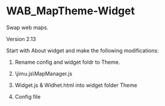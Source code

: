 # WAB_MapTheme-Widget
Swap web maps.

Version 2.13

Start with About widget and make the following modifications:

1. Rename config and widget foldr to Theme. 

2. \jimu.js\MapManager.js

3. Widget.js & Widhet.html into widget folder Theme

4. Config file
